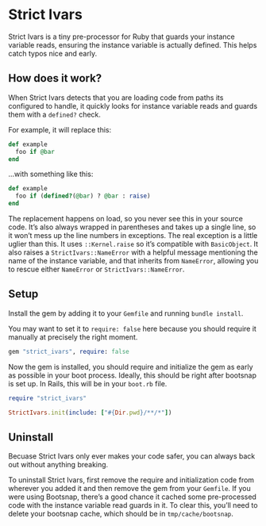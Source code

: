 # Strict Ivars

Strict Ivars is a tiny pre-processor for Ruby that guards your instance variable reads, ensuring the instance variable is actually defined. This helps catch typos nice and early.

## How does it work?

When Strict Ivars detects that you are loading code from paths its configured to handle, it quickly looks for instance variable reads and guards them with a `defined?` check.

For example, it will replace this:

```ruby
def example
  foo if @bar
end
```

...with something like this:

```ruby
def example
  foo if (defined?(@bar) ? @bar : raise)
end
```

The replacement happens on load, so you never see this in your source code. It’s also always wrapped in parentheses and takes up a single line, so it won’t mess up the line numbers in exceptions. The real exception is a little uglier than this. It uses `::Kernel.raise` so it’s compatible with `BasicObject`. It also raises a `StrictIvars::NameError` with a helpful message mentioning the name of the instance variable, and that inherits from `NameError`, allowing you to rescue either `NameError` or `StrictIvars::NameError`.

## Setup

Install the gem by adding it to your `Gemfile` and running `bundle install`.

You may want to set it to `require: false` here because you should require it manually at precisely the right moment.

```ruby
gem "strict_ivars", require: false
```

Now the gem is installed, you should require and initialize the gem as early as possible in your boot process. Ideally, this should be right after bootsnap is set up. In Rails, this will be in your `boot.rb` file.

```ruby
require "strict_ivars"

StrictIvars.init(include: ["#{Dir.pwd}/**/*"])
```

## Uninstall

Becuase Strict Ivars only ever makes your code safer, you can always back out without anything breaking.

To uninstall Strict Ivars, first remove the require and initialization code from wherever you added it and then remove the gem from your `Gemfile`. If you were using Bootsnap, there’s a good chance it cached some pre-processed code with the instance variable read guards in it. To clear this, you’ll need to delete your bootsnap cache, which should be in `tmp/cache/bootsnap`.
